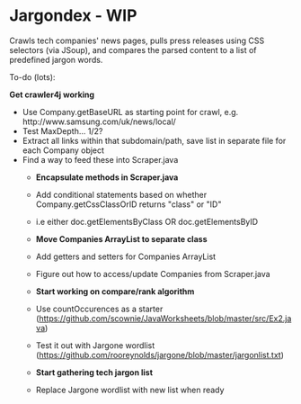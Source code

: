 Jargondex - WIP
=============

Crawls tech companies' news pages, pulls press releases using CSS selectors (via JSoup), and compares the parsed content to a list of predefined jargon words. 

To-do (lots):

<b> Get crawler4j working </b> <UL>
<LI> Use Company.getBaseURL as starting point for crawl, e.g. http://www.samsung.com/uk/news/local/
<LI> Test MaxDepth... 1/2?
<LI> Extract all links within that subdomain/path, save list in separate file for each Company object
<LI> Find a way to feed these into Scraper.java

- <b> Encapsulate methods in Scraper.java </b>
- Add conditional statements based on whether Company.getCssClassOrID returns "class" or "ID"
- i.e either doc.getElementsByClass OR doc.getElementsByID

- <b> Move Companies ArrayList to separate class </b>
- Add getters and setters for Companies ArrayList
- Figure out how to access/update Companies from Scraper.java

- <b> Start working on compare/rank algorithm </b>
- Use countOccurences as a starter (https://github.com/scownie/JavaWorksheets/blob/master/src/Ex2.java)
- Test it out with Jargone wordlist (https://github.com/rooreynolds/jargone/blob/master/jargonlist.txt)

- <b> Start gathering tech jargon list </b>
- Replace Jargone wordlist with new list when ready
